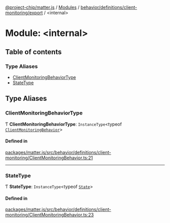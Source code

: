 [@project-chip/matter.js](../README.md) / [Modules](../modules.md) / [behavior/definitions/client-monitoring/export](behavior_definitions_client_monitoring_export.md) / \<internal\>

# Module: \<internal\>

## Table of contents

### Type Aliases

- [ClientMonitoringBehaviorType](behavior_definitions_client_monitoring_export._internal_.md#clientmonitoringbehaviortype)
- [StateType](behavior_definitions_client_monitoring_export._internal_.md#statetype)

## Type Aliases

### ClientMonitoringBehaviorType

Ƭ **ClientMonitoringBehaviorType**: `InstanceType`\<typeof [`ClientMonitoringBehavior`](behavior_definitions_client_monitoring_export.md#clientmonitoringbehavior)\>

#### Defined in

[packages/matter.js/src/behavior/definitions/client-monitoring/ClientMonitoringBehavior.ts:21](https://github.com/project-chip/matter.js/blob/904d0c9b952b91f28a21803759c5e5c66ee4d272/packages/matter.js/src/behavior/definitions/client-monitoring/ClientMonitoringBehavior.ts#L21)

___

### StateType

Ƭ **StateType**: `InstanceType`\<typeof [`State`](../classes/behavior_definitions_client_monitoring_export.ClientMonitoringServer.md#state-1)\>

#### Defined in

[packages/matter.js/src/behavior/definitions/client-monitoring/ClientMonitoringBehavior.ts:23](https://github.com/project-chip/matter.js/blob/904d0c9b952b91f28a21803759c5e5c66ee4d272/packages/matter.js/src/behavior/definitions/client-monitoring/ClientMonitoringBehavior.ts#L23)
